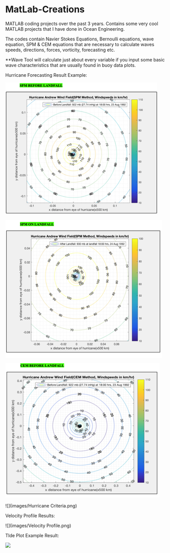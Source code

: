 # MatLab-Creations
MATLAB coding projects over the past 3 years.
Contains some very cool MATLAB projects that I have done in Ocean Engineering. 

The codes contain Navier Stokes Equations, Bernoulli equations, wave equation, SPM & CEM equations that are necessary to calculate waves speeds, directions, forces, vorticity, forecasting etc. 

**Wave Tool will calculate just about every variable if you input some basic wave characteristics that are usually found in buoy data plots.

Hurricane Forecasting Result Example:

![](images/Hurricane_Andrew_SPM_Before.png)

![](images/Hurricane_Andrew_SPM_Land.png)

![](images/Hurricane_Andrew_CEM_Before.png)

![](images/Hurricane Criteria.png)

Velocity Profile Results:

![](images/Velocity Profile.png)

TIde Plot Example Result:

![](images/Tide_Plot.png) 






